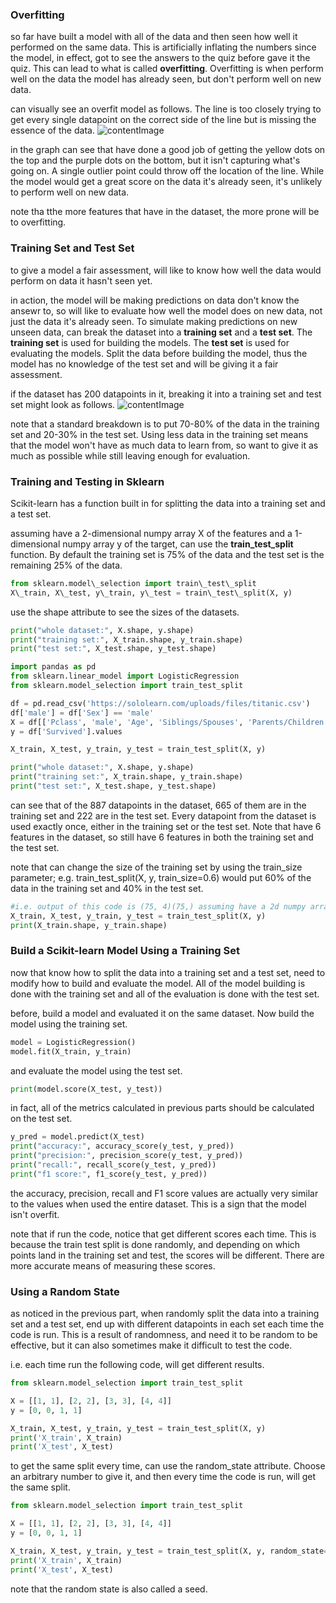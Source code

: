 ### Overfitting
so far have built a model with all of the data and then seen how well it performed on the same data. This is artificially inflating the numbers since the model, in effect, got to see the answers to the quiz before gave it the quiz. This can lead to what is called **overfitting**. Overfitting is when perform well on the data the model has already seen, but don't perform well on new data.

can visually see an overfit model as follows. The line is too closely trying to get every single datapoint on the correct side of the line but is missing the essence of the data.
![contentImage](https://api.sololearn.com/DownloadFile?id=3781)

in the graph can see that have done a good job of getting the yellow dots on the top and the purple dots on the bottom, but it isn't capturing what's going on. A single outlier point could throw off the location of the line. While the model would get a great score on the data it's already seen, it's unlikely to perform well on new data.

note tha tthe more features that have in the dataset, the more prone will be to overfitting.

### Training Set and Test Set
to give a model a fair assessment, will like to know how well the data would perform on data it hasn't seen yet.

in action, the model will be making predictions on data don't know the ansewr to, so will like to evaluate how well the model does on new data, not just the data it's already seen. To simulate making predictions on new unseen data, can break the dataset into a **training set** and a **test set**. The **training set** is used for building the models. The **test set** is used for evaluating the models. Split the data before building the model, thus the model has no knowledge of the test set and will be giving it a fair assessment.

if the dataset has 200 datapoints in it, breaking it into a training set and test set might look as follows.
![contentImage](https://api.sololearn.com/DownloadFile?id=3796)

note that a standard breakdown is to put 70-80% of the data in the training set and 20-30% in the test set. Using less data in the training set means that the model won't have as much data to learn from, so want to give it as much as possible while still leaving enough for evaluation.

### Training and Testing in Sklearn
Scikit-learn has a function built in for splitting the data into a training set and a test set.

assuming have a 2-dimensional numpy array X of the features and a 1-dimensional numpy array y of the target, can use the **train_test_split** function. By default the training set is 75% of the data and the test set is the remaining 25% of the data.
```python
from sklearn.model\_selection import train\_test\_split  
X\_train, X\_test, y\_train, y\_test = train\_test\_split(X, y)
```

use the shape attribute to see the sizes of the datasets.
```python
print("whole dataset:", X.shape, y.shape)
print("training set:", X_train.shape, y_train.shape)
print("test set:", X_test.shape, y_test.shape)
```

```python
import pandas as pd
from sklearn.linear_model import LogisticRegression
from sklearn.model_selection import train_test_split

df = pd.read_csv('https://sololearn.com/uploads/files/titanic.csv')
df['male'] = df['Sex'] == 'male'
X = df[['Pclass', 'male', 'Age', 'Siblings/Spouses', 'Parents/Children', 'Fare']].values
y = df['Survived'].values

X_train, X_test, y_train, y_test = train_test_split(X, y)

print("whole dataset:", X.shape, y.shape)
print("training set:", X_train.shape, y_train.shape)
print("test set:", X_test.shape, y_test.shape)
```

can see that of the 887 datapoints in the dataset, 665 of them are in the training set and 222 are in the test set. Every datapoint from the dataset is used exactly once, either in the training set or the test set. Note that have 6 features in the dataset, so still have 6 features in both the training set and the test set.

note that can change the size of the training set by using the train_size parameter; e.g. train_test_split(X, y, train_size=0.6) would put 60% of the data in the training set and 40% in the test set.

```python
#i.e. output of this code is (75, 4)(75,) assuming have a 2d numpy array X of 100 datapoints and 4 features and a 1d array of y of 100 target values
X_train, X_test, y_train, y_test = train_test_split(X, y)
print(X_train.shape, y_train.shape)
```

### Build a Scikit-learn Model Using a Training Set
now that know how to split the data into a training set and a test set, need to modify how to build and evaluate the model. All of the model building is done with the training set and all of the evaluation is done with the test set.

before, build a model and evaluated it on the same dataset. Now build the model using the training set.
```python
model = LogisticRegression()
model.fit(X_train, y_train)
```

and evaluate the model using the test set.
```python
print(model.score(X_test, y_test))
```

in fact, all of the metrics calculated in previous parts should be calculated on the test set.
```python
y_pred = model.predict(X_test)
print("accuracy:", accuracy_score(y_test, y_pred))
print("precision:", precision_score(y_test, y_pred))
print("recall:", recall_score(y_test, y_pred))
print("f1 score:", f1_score(y_test, y_pred))
```

the accuracy, precision, recall and F1 score values are actually very similar to the values when used the entire dataset. This is a sign that the model isn't overfit.

note that if run the code, notice that get different scores each time. This is because the train test split is done randomly, and depending on which points land in the training set and test, the scores will be different. There are more accurate means of measuring these scores.

### Using a Random State
as noticed in the previous part, when randomly split the data into a training set and a test set, end up with different datapoints in each set each time the code is run. This is a result of randomness, and need it to be random to be effective, but it can also sometimes make it difficult to test the code.

i.e. each time run the following code, will get different results.
```python
from sklearn.model_selection import train_test_split

X = [[1, 1], [2, 2], [3, 3], [4, 4]]
y = [0, 0, 1, 1]

X_train, X_test, y_train, y_test = train_test_split(X, y)
print('X_train', X_train)
print('X_test', X_test)
```

to get the same split every time, can use the random_state attribute. Choose an arbitrary number to give it, and then every time the code is run, will get the same split.
```python
from sklearn.model_selection import train_test_split

X = [[1, 1], [2, 2], [3, 3], [4, 4]]
y = [0, 0, 1, 1]

X_train, X_test, y_train, y_test = train_test_split(X, y, random_state=27)
print('X_train', X_train)
print('X_test', X_test)
```

note that the random state is also called a seed.